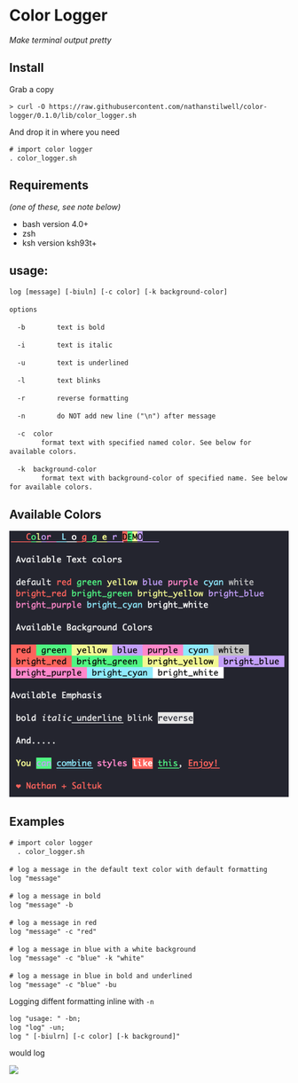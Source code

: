 # Color Logger

*Make terminal output pretty*

## Install

Grab a copy

	> curl -O https://raw.githubusercontent.com/nathanstilwell/color-logger/0.1.0/lib/color_logger.sh

And drop it in where you need

	# import color logger
	. color_logger.sh

## Requirements

*(one of these, see note below)*

+ bash version 4.0+
+ zsh
+ ksh version ksh93t+

## usage:

    log [message] [-biuln] [-c color] [-k background-color]

    options

      -b        text is bold

      -i        text is italic

      -u        text is underlined

      -l        text blinks

      -r		reverse formatting

      -n        do NOT add new line ("\n") after message

      -c  color
            format text with specified named color. See below for available colors.

      -k  background-color
            format text with background-color of specified name. See below for available colors.

## Available Colors

![](demo.png)

## Examples

    # import color logger
      . color_logger.sh

	# log a message in the default text color with default formatting
	log "message"

	# log a message in bold
	log "message" -b

	# log a message in red
	log "message" -c "red"

	# log a message in blue with a white background
	log "message" -c "blue" -k "white"

	# log a message in blue in bold and underlined
	log "message" -c "blue" -bu

Logging diffent formatting inline with `-n`

	log "usage: " -bn;
	log "log" -un;
	log " [-biulrn] [-c color] [-k background]"

would log

![](inline.png)

